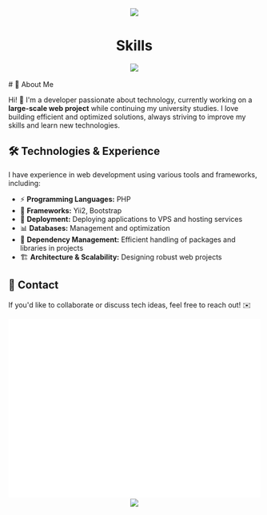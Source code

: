 <div align="center">  
    <img src="https://readme-typing-svg.herokuapp.com?font=Fira+Code&weight=500&size=40&pause=1000&color=00A6ED&center=true&vCenter=true&width=560&height=70&lines=Hello%21;I%27m+Lázaro+Javier%21+%F0%9F%91%8B">  
</div>



<h1 align="center">
   Skills
</h1>
<p align="center"> 
  <a href="https://skillicons.dev">
    <img src="https://skillicons.dev/icons?i=cpp,c,java,html,css,tailwind,bootstrap,js,php,laravel,windows,linux,postgres,postman" />
  </a>
</p>
# 🚀 About Me

Hi! 👋 I'm a developer passionate about technology, currently working on a **large-scale web project** while continuing my university studies. I love building efficient and optimized solutions, always striving to improve my skills and learn new technologies.

## 🛠️ Technologies & Experience

I have experience in web development using various tools and frameworks, including:

- ⚡ **Programming Languages:** PHP
- 🎯 **Frameworks:** Yii2, Bootstrap
- 🚀 **Deployment:** Deploying applications to VPS and hosting services
- 📊 **Databases:** Management and optimization
- 🔗 **Dependency Management:** Efficient handling of packages and libraries in projects
- 🏗️ **Architecture & Scalability:** Designing robust web projects

## 📢 Contact

If you'd like to collaborate or discuss tech ideas, feel free to reach out! ✉️

<div align="center">  
    <img src="https://raw.githubusercontent.com/Cabero07/cf-stats/main/output/light_card.svg#gh-dark-mode-only" />
</div>
<!--
<div align="center">  
    <img src="https://github-readme-stats.vercel.app/api?username=Cabero07&show_icons=true&theme=dark" />
</div>
-->
<div align="center">  
    <img src="http://github-profile-summary-cards.vercel.app/api/cards/profile-details?username=Cabero07&theme=github_dark" />  
</div>



<!--
**Cabero07/Cabero07** is a ✨ _special_ ✨ repository because its `README.md` (this file) appears on your GitHub profile.

Here are some ideas to get you started:

- 🔭 I’m currently working on ...
- 🌱 I’m currently learning ...
- 👯 I’m looking to collaborate on ...
- 🤔 I’m looking for help with ...
- 💬 Ask me about ...
- 📫 How to reach me: ...
- 😄 Pronouns: ...
- ⚡ Fun fact: ...
-->
